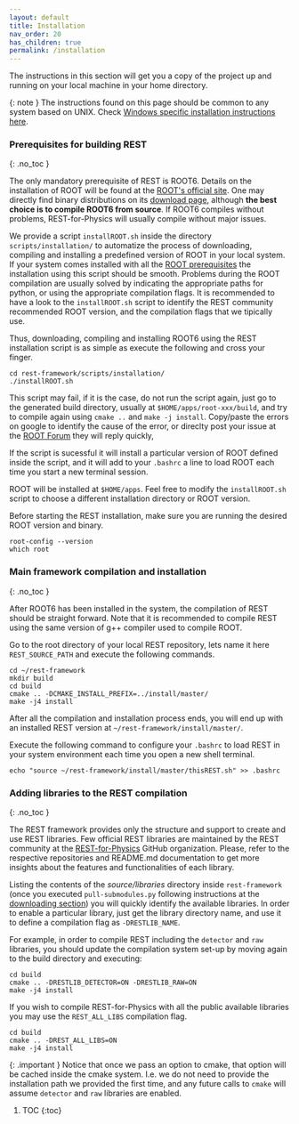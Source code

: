 ```yaml
---
layout: default
title: Installation
nav_order: 20
has_children: true
permalink: /installation
---
```



The instructions in this section will get you a copy of the project up and running on your local machine in your home directory.

{: note } The instructions found on this page should be common to any system based on UNIX. Check [Windows specific installation instructions here](https://rest-for-physics.github.io/installation/windows.html).

### Prerequisites for building REST
{: .no_toc }

The only mandatory prerequisite of REST is ROOT6. Details on the installation of ROOT will be found at the [ROOT's official site](https://root.cern.ch). 
One may directly find binary distributions on its [download page](https://root.cern.ch/downloading-root), although **the best choice is to compile ROOT6 from source**. If ROOT6 compiles without problems, REST-for-Physics will usually compile without major issues.

We provide a script `installROOT.sh` inside the directory `scripts/installation/` to automatize the process of downloading, compiling and installing a predefined version of ROOT in your local system. If your system comes installed with all the [ROOT prerequisites](https://root.cern/install/dependencies/) the installation using this script should be smooth. Problems during the ROOT compilation are usually solved by indicating the appropriate paths for python, or using the appropriate compilation flags. It is recommended to have a look to the `installROOT.sh` script to identify the REST community recommended ROOT version, and the compilation flags that we tipically use.

Thus, downloading, compiling and installing ROOT6 using the REST installation script is as simple as execute the following and cross your finger.

```
cd rest-framework/scripts/installation/  
./installROOT.sh  
```

This script may fail, if it is the case, do not run the script again, just go to the generated build directory, usually at `$HOME/apps/root-xxx/build`, and try to compile again using `cmake ..` and `make -j install`. Copy/paste the errors on google to identify the cause of the error, or direclty post your issue at the [ROOT Forum](https://root-forum.cern.ch) they will reply quickly,

If the script is sucessful it will install a particular version of ROOT defined inside the script, and it will add to your `.bashrc` a line to load ROOT each time you start a new terminal session.

ROOT will be installed at `$HOME/apps`. Feel free to modify the `installROOT.sh` script to choose a different installation directory or ROOT version.

Before starting the REST installation, make sure you are running the desired ROOT version and binary.

```
root-config --version
which root
```

### Main framework compilation and installation
{: .no_toc }

After ROOT6 has been installed in the system, the compilation of REST should be straight forward. 
Note that it is recommended to compile REST using the same version of g++ compiler used to compile ROOT.

Go to the root directory of your local REST repository, lets name it here `REST_SOURCE_PATH` and execute the following commands.

```
cd ~/rest-framework
mkdir build
cd build
cmake .. -DCMAKE_INSTALL_PREFIX=../install/master/ 
make -j4 install
```

After all the compilation and installation process ends, you will end up with an installed REST version at `~/rest-framework/install/master/`.

Execute the following command to configure your `.bashrc` to load REST in your system environment each time you open a new shell terminal.

 ```
 echo "source ~/rest-framework/install/master/thisREST.sh" >> .bashrc
 ```

### Adding libraries to the REST compilation
{: .no_toc }

The REST framework provides only the structure and support to create and use REST libraries. Few official REST libraries are maintained by the REST community at the [REST-for-Physics](https://github.com/rest-for-physics) GitHub organization. Please, refer to the respective repositories and README.md documentation to get more insights about the features and functionalities of each library.

Listing the contents of the *source/libraries* directory inside `rest-framework` (once you executed `pull-submodules.py` following instructions at the [downloading section](https://rest-for-physics.github.io/downloading.html)) you will quickly identify the available libraries. In order to enable a particular library, just get the library directory name, and use it to define a compilation flag as `-DRESTLIB_NAME`.

For example, in order to compile REST including the `detector` and `raw` libraries, you should update the compilation system set-up by moving again to the build directory and executing:

```
cd build
cmake .. -DRESTLIB_DETECTOR=ON -DRESTLIB_RAW=ON
make -j4 install
```

If you wish to compile REST-for-Physics with all the public available libraries you may use the `REST_ALL_LIBS` compilation flag.

```
cd build
cmake .. -DREST_ALL_LIBS=ON
make -j4 install
```

{: .important }
Notice that once we pass an option to cmake, that option will be cached inside the cmake system. I.e. we do not need to provide the installation path we provided the first time, and any future calls to `cmake` will assume `detector` and `raw` libraries are enabled.


1. TOC
{:toc}
